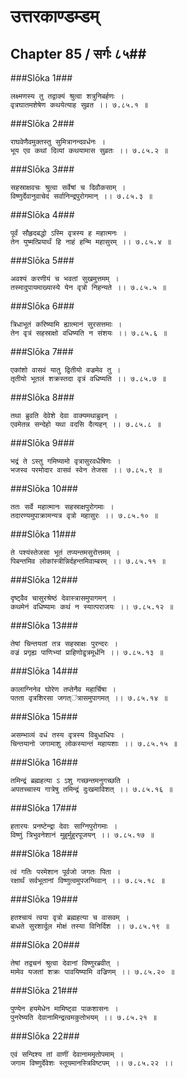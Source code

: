 उत्तरकाण्डम्डम्
===============================


## Chapter 85  / सर्गः ८५##


###Slōka 1###


    लक्ष्मणस्य तु तद्वाक्यं श्रुत्वा शत्रुनिबर्हणः ।
    वृत्रघातमशेषेण कथयेत्याह सुव्रत ।। ७.८५.१ ॥


###Slōka 2###


    राघवेणैवमुक्तस्तु सुमित्रानन्दवर्धनः ।
    भूय एव कथां दिव्यां कथयामास सुव्रतः ।। ७.८५.२ ॥


###Slōka 3###


    सहस्राक्षवचः श्रुत्वा सर्वेषां च दिवौकसाम् ।
    विष्णुर्देवानुवाचेदं सर्वानिन्द्रपुरोगमान् ।। ७.८५.३ ॥


###Slōka 4###


    पूर्वं सौहृदबद्धो ऽस्मि वृत्रस्य ह महात्मनः ।
    तेन युष्मत्प्रियार्थं हि नाहं हन्मि महासुरम् ।। ७.८५.४ ॥


###Slōka 5###


    अवश्यं करणीयं च भवतां सुखमुत्तमम् ।
    तस्मादुपायमाख्यास्ये येन वृत्रो निहन्यते ।। ७.८५.५ ॥


###Slōka 6###


    त्रिधाभूतं करिष्यामि ह्यात्मानं सुरसत्तमाः ।
    तेन वृत्रं सहस्राक्षो वधिष्यति न संशयः ।। ७.८५.६ ॥


###Slōka 7###


    एकांशो वासवं यातु द्वितीयो वज्रमेव तु ।
    तृतीयो भूतलं शक्रस्तदा वृत्रं वधिष्यति ।। ७.८५.७ ॥


###Slōka 8###


    तथा ब्रुवति देवेशे देवा वाक्यमथाब्रुवन् ।
    एवमेतन्न सन्देहो यथा वदसि दैत्यहन् ।। ७.८५.८ ॥


###Slōka 9###


    भद्रं ते ऽस्तु गमिष्यामो वृत्रासुरवधैषिणः ।
    भजस्व परमोदार वासवं स्वेन तेजसा ।। ७.८५.९ ॥


###Slōka 10###


    ततः सर्वे महात्मानः सहस्राक्षपुरोगमाः ।
    तदारण्यमुपाक्रामन्यत्र वृत्रो महासुरः ।। ७.८५.१० ॥


###Slōka 11###


    ते पश्यंस्तेजसा भूतं तप्यन्तमसुरोत्तमम् ।
    पिबन्तमिव लोकांस्त्रीन्निर्दहन्तमिवाम्बरम् ।। ७.८५.११ ॥


###Slōka 12###


    दृष्ट्वैव चासुरश्रेष्ठं देवास्त्रासमुपागमन् ।
    कथमेनं वधिष्यामः कथं न स्यात्पराजयः ।। ७.८५.१२ ॥


###Slōka 13###


    तेषां चिन्तयतां तत्र सहस्राक्षः पुरन्दरः ।
    वज्रं प्रगृह्य पाणिभ्यां प्राहिणोद्वृत्रमूर्धनि ।। ७.८५.१३ ॥


###Slōka 14###


    कालाग्निनेव घोरेण तप्तेनैव महार्चिषा ।
    पतता वृत्रशिरसा जगत्ऺत्रासमुपागमत् ।। ७.८५.१४ ॥


###Slōka 15###


    असम्भाव्यं वधं तस्य वृत्रस्य विबुधाधिपः ।
    चिन्तयानो जगामाशु लोकस्यान्तं महायशाः ।। ७.८५.१५ ॥


###Slōka 16###


    तमिन्द्रं ब्रह्महत्या ऽ ऽशु गच्छन्तमनुगच्छति ।
    अपतच्चास्य गात्रेषु तमिन्द्रं दुःखमाविशत् ।। ७.८५.१६ ॥


###Slōka 17###


    हतारयः प्रनष्टेन्द्रा देवाः साग्निपुरोगमाः ।
    विष्णुं त्रिभुवनेशानं मुहुर्मुहुरपूजयन् ।। ७.८५.१७ ॥


###Slōka 18###


    त्वं गतिः परमेशान पूर्वजो जगतः पिता ।
    रक्षार्थं सर्वभूतानां विष्णुत्वमुपजग्मिवान् ।। ७.८५.१८ ॥


###Slōka 19###


    हतश्चायं त्वया वृत्रो ब्रह्महत्या च वासवम् ।
    बाधते सुरशार्दूल मोक्षं तस्या विनिर्दिश ।। ७.८५.१९ ॥


###Slōka 20###


    तेषां तद्वचनं श्रुत्वा देवानां विष्णुरब्रवीत् ।
    मामेव यजतां शक्रः पावयिष्यामि वज्रिणम् ।। ७.८५.२० ॥


###Slōka 21###


    पुण्येन हयमेधेन मामिष्ट्वा पाकशासनः ।
    पुनरेष्यति देवानामिन्द्रत्वमकुतोभयम् ।। ७.८५.२१ ॥


###Slōka 22###


    एवं सन्दिश्य तां वाणीं देवानाममृतोपमाम् ।
    जगाम विष्णुर्देवेशः स्तूयमानस्त्रिविष्टपम् ।। ७.८५.२२ ।।


